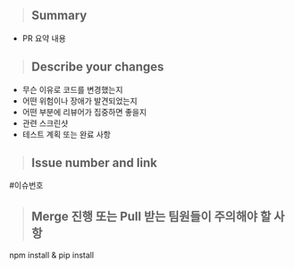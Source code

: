 > ## Summary
- PR 요약 내용

> ## Describe your changes
- 무슨 이유로 코드를 변경했는지
- 어떤 위험이나 장애가 발견되었는지
- 어떤 부분에 리뷰어가 집중하면 좋을지
- 관련 스크린샷
- 테스트 계획 또는 완료 사항

> ## Issue number and link
#이슈번호

> ## Merge 진행 또는 Pull 받는 팀원들이 주의해야 할 사항
npm install & pip install 